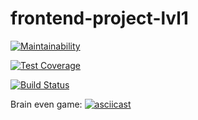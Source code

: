 # frontend-project-lvl1
[![Maintainability](https://api.codeclimate.com/v1/badges/a99a88d28ad37a79dbf6/maintainability)](https://codeclimate.com/github/codeclimate/codeclimate/maintainability)

[![Test Coverage](https://api.codeclimate.com/v1/badges/a99a88d28ad37a79dbf6/test_coverage)](https://codeclimate.com/github/codeclimate/codeclimate/test_coverage)

[![Build Status](https://travis-ci.org/eligoldf/frontend-project-lvl1.svg?branch=master)](https://travis-ci.org/eligoldf/frontend-project-lvl1)

Brain even game:
[![asciicast](https://asciinema.org/a/eBHjinGBxOX8XwVJ7X00tmjH6.svg)](https://asciinema.org/a/eBHjinGBxOX8XwVJ7X00tmjH6)

